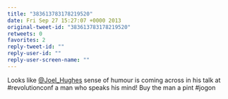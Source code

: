 ```yaml
---
title: "383613783178219520"
date: Fri Sep 27 15:27:07 +0000 2013
original-tweet-id: "383613783178219520"
retweets: 0
favorites: 2
reply-tweet-id: ""
reply-user-id: ""
reply-user-screen-name: ""
---
```

Looks like <a href="https://twitter.com/Joel_Hughes">@Joel_Hughes</a> sense of humour is coming across in his talk at #revolutionconf a man who speaks his mind! Buy the man a pint #jogon
